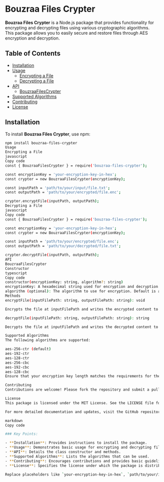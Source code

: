 # Bouzraa Files Crypter

**Bouzraa Files Crypter** is a Node.js package that provides functionality for encrypting and decrypting files using various cryptographic algorithms. This package allows you to easily secure and restore files through AES encryption and decryption.

## Table of Contents

- [Installation](#installation)
- [Usage](#usage)
  - [Encrypting a File](#encrypting-a-file)
  - [Decrypting a File](#decrypting-a-file)
- [API](#api)
  - [BouzraaFilesCrypter](#bouzraafilescrypter)
- [Supported Algorithms](#supported-algorithms)
- [Contributing](#contributing)
- [License](#license)

## Installation

To install **Bouzraa Files Crypter**, use npm:

```bash
npm install bouzraa-files-crypter
Usage
Encrypting a File
javascript
Copy code
const { BouzraaFilesCrypter } = require('bouzraa-files-crypter');

const encryptionKey = 'your-encryption-key-in-hex';
const crypter = new BouzraaFilesCrypter(encryptionKey);

const inputPath = 'path/to/your/input/file.txt';
const outputPath = 'path/to/your/encrypted/file.enc';

crypter.encryptFile(inputPath, outputPath);
Decrypting a File
javascript
Copy code
const { BouzraaFilesCrypter } = require('bouzraa-files-crypter');

const encryptionKey = 'your-encryption-key-in-hex';
const crypter = new BouzraaFilesCrypter(encryptionKey);

const inputPath = 'path/to/your/encrypted/file.enc';
const outputPath = 'path/to/your/decrypted/file.txt';

crypter.decryptFile(inputPath, outputPath);
API
BouzraaFilesCrypter
Constructor
typescript
Copy code
constructor(encryptionKey: string, algorithm?: string)
encryptionKey: A hexadecimal string used for encryption and decryption.
algorithm (optional): The algorithm to use for encryption. Default is aes-256-ctr.
Methods
encryptFile(inputFilePath: string, outputFilePath: string): void

Encrypts the file at inputFilePath and writes the encrypted content to outputFilePath.

decryptFile(inputFilePath: string, outputFilePath: string): string

Decrypts the file at inputFilePath and writes the decrypted content to outputFilePath. Returns the output file path.

Supported Algorithms
The following algorithms are supported:

aes-256-ctr (default)
aes-192-ctr
aes-128-ctr
aes-256-cbc
aes-192-cbc
aes-128-cbc
Ensure that your encryption key length matches the requirements for the selected algorithm.

Contributing
Contributions are welcome! Please fork the repository and submit a pull request. Make sure to follow the code style and include tests for new features or bug fixes.

License
This package is licensed under the MIT License. See the LICENSE file for details.

For more detailed documentation and updates, visit the GitHub repository.

markdown
Copy code

### Key Points:

- **Installation**: Provides instructions to install the package.
- **Usage**: Demonstrates basic usage for encrypting and decrypting files.
- **API**: Details the class constructor and methods.
- **Supported Algorithms**: Lists the algorithms that can be used.
- **Contributing**: Encourages contributions and provides basic guidelines.
- **License**: Specifies the license under which the package is distributed.

Replace placeholders like `your-encryption-key-in-hex`, `path/to/your/input/file.txt`, `path/to/your/encrypted/file.enc`, and `https://github.com/your-username/bouzraa-files-crypter` with actual values relevant to your package and project.







```
